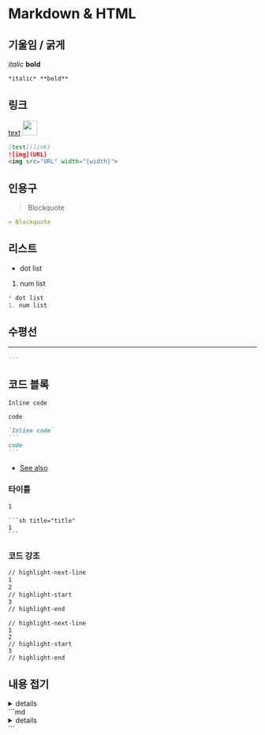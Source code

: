 # Markdown & HTML
## 기울임 / 굵게
*italic* **bold**
```md
*italic* **bold**
```
## 링크
[text](./md+html)
<img src="/img/favicon.ico" width="30"/>
```md
[text](link)
![img](URL)
<img src="URL" width="{width}">
```

## 인용구
> Blockquote
```md
> Blockquote
```
## 리스트
* dot list
1. num list
```md
* dot list
1. num list
```
## 수평선
---
```md
---
```
## 코드 블록
`Inline code`
```
code
```
````md
`Inline code`
```
code
```
````
* [See also](https://docusaurus.io/docs/markdown-features/code-blocks)
### 타이틀
```sh title="title"
1
```
````
```sh title="title"
1
```
````
### 코드 강조
```sh
// highlight-next-line
1
2
// highlight-start
3
// highlight-end
```
```
// highlight-next-line
1
2
// highlight-start
3
// highlight-end
```

## 내용 접기
<details>
    <summary>details</summary>

    content
</details>
```md
<details>
    <summary>details</summary>

    content
</details>
```